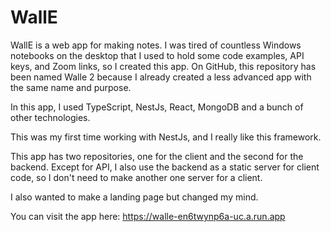 # WallE

WallE is a web app for making notes.
I was tired of countless Windows notebooks on the desktop that I used to hold some code examples, API keys, and Zoom links, so I created this app.
On GitHub, this repository has been named Walle 2 because I already created a less advanced app with the same name and purpose.

In this app, I used TypeScript, NestJs, React, MongoDB and a bunch of other technologies.

This was my first time working with NestJs, and I really like this framework.

This app has two repositories, one for the client and the second for the backend. Except for API, I also use the backend as a static server for client code, so I don't need to make another one server for a client.

I also wanted to make a landing page but changed my mind.

You can visit the app here: https://walle-en6twynp6a-uc.a.run.app
